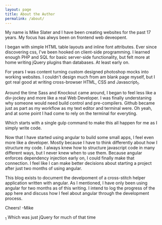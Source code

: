 ```yaml
---
layout: page
title: About the Author
permalink: /about/
---
```


My name is Mike Slater and I have been creating websites for the past 17 years. My focus has alwys been on frontend web deveopent.

I began with simple HTML table layouts and inline font attributes. Ever since discovering css, I've been hooked on client-side programming.  I learned enough PHP and SQL for basic server-side functionality, but felt more at home writing jQuery plugins than databases. At least early on.

For years I was content turning custom designed photoshop mocks into working websites. I couldn't design much from am blank page myself, but I got real good at writing cross-browser HTML, CSS and Javascript<sub>1</sub>.

Around the time Sass and Knockout came around, I began to feel less like a div-jockey and more like a real Web Developer. I was finally understaning why someone would need build control and pre-compilers. Github became just as part as my workflow as my text editor and terminal were. Oh yeah, and at some point I had come to rely on the terminal for everyting.

Which starts with a single gulp command to make this all happen for me as I simply write code.

Now that I have started using angular to build some small apps, I feel even more like a developer. Mostly because I have to think differently about how I structure my code. I always knew how to structure javascript code in many different ways, but I never knew when to use them. Because angular enforces dependency injection early on, I could finally make that connection. I feel like I can make better decisions about starting a project after just two months of using angular.

This blog exists to document the develpoment of a cross-stitch helper application written with angular. As I mentioned, I have only been using angular for two months as of this writing. I intend to log the progress of the app here and discuss how I feel about angular through the development process.

Cheers!
-Mike 

<sub>1</sub> Which was just jQuery for much of that time